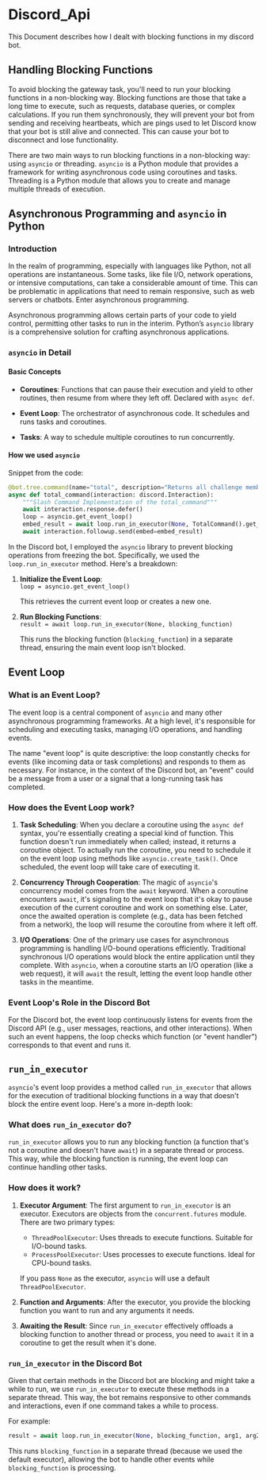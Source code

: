 # Discord_Api
This Document describes how I dealt with blocking functions in my discord bot.

## Handling Blocking Functions

To avoid blocking the gateway task, you'll need to run your blocking functions in a non-blocking way. Blocking functions are those that take a long time to execute, such as requests, database queries, or complex calculations. If you run them synchronously, they will prevent your bot from sending and receiving heartbeats, which are pings used to let Discord know that your bot is still alive and connected. This can cause your bot to disconnect and lose functionality.

There are two main ways to run blocking functions in a non-blocking way: using `asyncio` or threading. `asyncio` is a Python module that provides a framework for writing asynchronous code using coroutines and tasks. Threading is a Python module that allows you to create and manage multiple threads of execution.

## Asynchronous Programming and `asyncio` in Python

### Introduction

In the realm of programming, especially with languages like Python, not all operations are instantaneous. Some tasks, like file I/O, network operations, or intensive computations, can take a considerable amount of time. This can be problematic in applications that need to remain responsive, such as web servers or chatbots. Enter asynchronous programming.

Asynchronous programming allows certain parts of your code to yield control, permitting other tasks to run in the interim. Python’s `asyncio` library is a comprehensive solution for crafting asynchronous applications.

### `asyncio` in Detail

#### Basic Concepts

- **Coroutines**: Functions that can pause their execution and yield to other routines, then resume from where they left off. Declared with `async def`.
  
- **Event Loop**: The orchestrator of asynchronous code. It schedules and runs tasks and coroutines.
  
- **Tasks**: A way to schedule multiple coroutines to run concurrently.

#### How we used `asyncio` 

Snippet from the code:
```python
@bot.tree.command(name="total", description="Returns all challenge members and the amount they have to pay.")
async def total_command(interaction: discord.Interaction):
    """Slash Command Implementation of the total_command"""
    await interaction.response.defer()
    loop = asyncio.get_event_loop()
    embed_result = await loop.run_in_executor(None, TotalCommand().get_yearly_payments)
    await interaction.followup.send(embed=embed_result)
```
In the Discord bot, I employed the `asyncio` library to prevent blocking operations from freezing the bot. Specifically, we used the `loop.run_in_executor` method. Here's a breakdown:

1. **Initialize the Event Loop**:  
   `loop = asyncio.get_event_loop()`

   This retrieves the current event loop or creates a new one.

2. **Run Blocking Functions**:  
   `result = await loop.run_in_executor(None, blocking_function)`

   This runs the blocking function (`blocking_function`) in a separate thread, ensuring the main event loop isn't blocked.

## Event Loop

### What is an Event Loop?

The event loop is a central component of `asyncio` and many other asynchronous programming frameworks. At a high level, it's responsible for scheduling and executing tasks, managing I/O operations, and handling events.

The name "event loop" is quite descriptive: the loop constantly checks for events (like incoming data or task completions) and responds to them as necessary. For instance, in the context of the Discord bot, an "event" could be a message from a user or a signal that a long-running task has completed.

### How does the Event Loop work?

1. **Task Scheduling**: When you declare a coroutine using the `async def` syntax, you're essentially creating a special kind of function. This function doesn't run immediately when called; instead, it returns a coroutine object. To actually run the coroutine, you need to schedule it on the event loop using methods like `asyncio.create_task()`. Once scheduled, the event loop will take care of executing it.

2. **Concurrency Through Cooperation**: The magic of `asyncio`'s concurrency model comes from the `await` keyword. When a coroutine encounters `await`, it's signaling to the event loop that it's okay to pause execution of the current coroutine and work on something else. Later, once the awaited operation is complete (e.g., data has been fetched from a network), the loop will resume the coroutine from where it left off.

3. **I/O Operations**: One of the primary use cases for asynchronous programming is handling I/O-bound operations efficiently. Traditional synchronous I/O operations would block the entire application until they complete. With `asyncio`, when a coroutine starts an I/O operation (like a web request), it will `await` the result, letting the event loop handle other tasks in the meantime.

### Event Loop's Role in the Discord Bot

For the Discord bot, the event loop continuously listens for events from the Discord API (e.g., user messages, reactions, and other interactions). When such an event happens, the loop checks which function (or "event handler") corresponds to that event and runs it.

## `run_in_executor`

`asyncio`'s event loop provides a method called `run_in_executor` that allows for the execution of traditional blocking functions in a way that doesn't block the entire event loop. Here's a more in-depth look:

### What does `run_in_executor` do?

`run_in_executor` allows you to run any blocking function (a function that's not a coroutine and doesn't have `await`) in a separate thread or process. This way, while the blocking function is running, the event loop can continue handling other tasks.

### How does it work?

1. **Executor Argument**: The first argument to `run_in_executor` is an executor. Executors are objects from the `concurrent.futures` module. There are two primary types:
    - `ThreadPoolExecutor`: Uses threads to execute functions. Suitable for I/O-bound tasks.
    - `ProcessPoolExecutor`: Uses processes to execute functions. Ideal for CPU-bound tasks.

    If you pass `None` as the executor, `asyncio` will use a default `ThreadPoolExecutor`.

2. **Function and Arguments**: After the executor, you provide the blocking function you want to run and any arguments it needs.

3. **Awaiting the Result**: Since `run_in_executor` effectively offloads a blocking function to another thread or process, you need to `await` it in a coroutine to get the result when it's done.

### `run_in_executor` in the Discord Bot

Given that certain methods in the Discord bot are blocking and might take a while to run, we use `run_in_executor` to execute these methods in a separate thread. This way, the bot remains responsive to other commands and interactions, even if one command takes a while to process.

For example:

```python
result = await loop.run_in_executor(None, blocking_function, arg1, arg2)
```

This runs `blocking_function` in a separate thread (because we used the default executor), allowing the bot to handle other events while `blocking_function` is processing.

